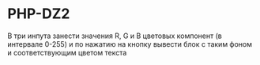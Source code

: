 # PHP-DZ2
В три инпута занести значения R, G и B цветовых компонент (в интервале 0-255) и по нажатию на кнопку вывести блок с таким фоном и соответствующим цветом текста 
